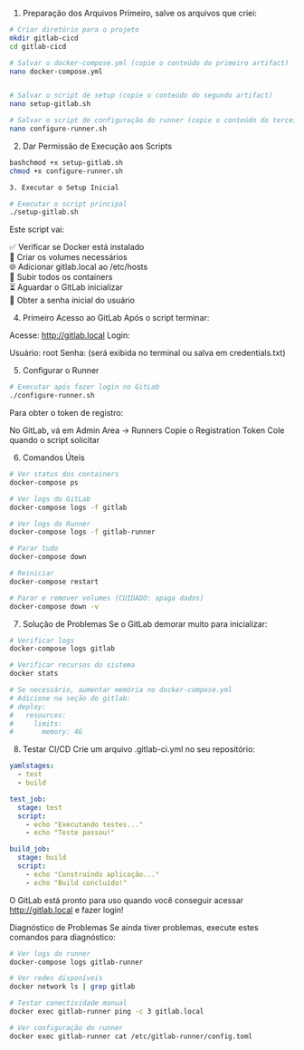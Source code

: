 1. Preparação dos Arquivos
Primeiro, salve os arquivos que criei:

``` sh
# Criar diretório para o projeto
mkdir gitlab-cicd
cd gitlab-cicd

# Salvar o docker-compose.yml (copie o conteúdo do primeiro artifact)
nano docker-compose.yml


# Salvar o script de setup (copie o conteúdo do segundo artifact)
nano setup-gitlab.sh

# Salvar o script de configuração do runner (copie o conteúdo do terceiro artifact)
nano configure-runner.sh
```

2. Dar Permissão de Execução aos Scripts
``` sh
bashchmod +x setup-gitlab.sh
chmod +x configure-runner.sh

3. Executar o Setup Inicial

# Executar o script principal
./setup-gitlab.sh
```

Este script vai:

✅ Verificar se Docker está instalado  
📁 Criar os volumes necessários  
🌐 Adicionar gitlab.local ao /etc/hosts  
🚀 Subir todos os containers  
⏳ Aguardar o GitLab inicializar  
🔑 Obter a senha inicial do usuário   

4. Primeiro Acesso ao GitLab
Após o script terminar:

Acesse: http://gitlab.local
Login:

Usuário: root
Senha: (será exibida no terminal ou salva em credentials.txt)

5. Configurar o Runner
``` sh
# Executar após fazer login no GitLab
./configure-runner.sh
```

Para obter o token de registro:

No GitLab, vá em Admin Area → Runners
Copie o Registration Token
Cole quando o script solicitar

6. Comandos Úteis
``` sh
# Ver status dos containers
docker-compose ps

# Ver logs do GitLab
docker-compose logs -f gitlab

# Ver logs do Runner
docker-compose logs -f gitlab-runner

# Parar tudo
docker-compose down

# Reiniciar
docker-compose restart

# Parar e remover volumes (CUIDADO: apaga dados)
docker-compose down -v
```

7. Solução de Problemas
Se o GitLab demorar muito para inicializar:
``` sh
# Verificar logs
docker-compose logs gitlab

# Verificar recursos do sistema
docker stats

# Se necessário, aumentar memória no docker-compose.yml
# Adicione na seção do gitlab:
# deploy:
#   resources:
#     limits:
#       memory: 4G
```

8. Testar CI/CD
Crie um arquivo .gitlab-ci.yml no seu repositório:
``` yml
yamlstages:
  - test
  - build

test_job:
  stage: test
  script:
    - echo "Executando testes..."
    - echo "Teste passou!"

build_job:
  stage: build
  script:
    - echo "Construindo aplicação..."
    - echo "Build concluído!"
```

O GitLab está pronto para uso quando você conseguir acessar http://gitlab.local e fazer login!

Diagnóstico de Problemas
Se ainda tiver problemas, execute estes comandos para diagnóstico:
``` sh
# Ver logs do runner
docker-compose logs gitlab-runner

# Ver redes disponíveis
docker network ls | grep gitlab

# Testar conectividade manual
docker exec gitlab-runner ping -c 3 gitlab.local

# Ver configuração do runner
docker exec gitlab-runner cat /etc/gitlab-runner/config.toml
```
